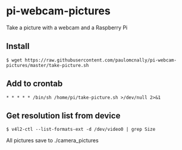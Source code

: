 # pi-webcam-pictures
Take a picture with a webcam and a Raspberry Pi

## Install

    $ wget https://raw.githubusercontent.com/paulomcnally/pi-webcam-pictures/master/take-picture.sh

## Add to crontab

    * * * * * /bin/sh /home/pi/take-picture.sh >/dev/null 2>&1

## Get resolution list from device

    $ v4l2-ctl --list-formats-ext -d /dev/video0 | grep Size

All pictures save to ./camera_pictures

